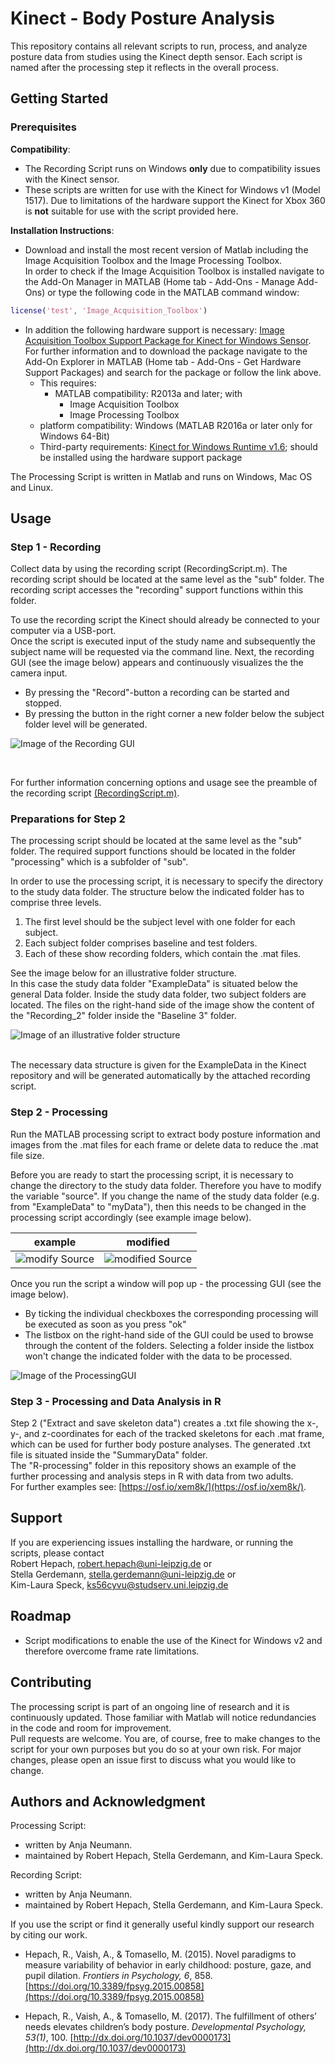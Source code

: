 # Kinect - Body Posture Analysis

This repository contains all relevant scripts to run, process, and analyze posture data from studies using the Kinect depth sensor. Each script is named after the processing step it reflects in the overall process.

## Getting Started

### Prerequisites

__Compatibility__:

- The Recording Script runs on Windows __only__ due to compatibility issues with the Kinect sensor.
- These scripts are written for use with the Kinect for Windows v1 (Model 1517). Due to limitations of the hardware support the Kinect for Xbox 360 is __not__ suitable for use with the script provided here.

__Installation Instructions__:

- Download and install the most recent version of Matlab including the Image Acquisition Toolbox and the Image Processing Toolbox. <br/>
In order to check if the Image Acquisition Toolbox is installed navigate to the Add-On Manager in MATLAB (Home tab - Add-Ons - Manage Add-Ons) or type the following code in the MATLAB command window:

```Matlab
license('test', 'Image_Acquisition_Toolbox')
```
- In addition the following hardware support is necessary: [Image Acquisition Toolbox Support Package for Kinect for Windows Sensor](https://de.mathworks.com/hardware-support/kinect-windows.html). For further information and to download the package navigate to the Add-On Explorer in MATLAB (Home tab - Add-Ons - Get Hardware Support Packages) and search for the package or follow the link above.
  - This requires:
    - MATLAB compatibility: R2013a and later; with
      - Image Acquisition Toolbox
      - Image Processing Toolbox
  - platform compatibility: Windows (MATLAB R2016a or later only for Windows 64-Bit)
  - Third-party requirements: [Kinect for Windows Runtime v1.6](https://www.microsoft.com/en-us/download/details.aspx?id=34811); should be installed using the hardware support package

The Processing Script is written in Matlab and runs on Windows, Mac OS and Linux.

## Usage

### Step 1 - Recording
Collect data by using the recording script (RecordingScript.m). The recording script should be located at the same level as the "sub" folder. The recording script accesses the "recording" support functions within this folder.

To use the recording script the Kinect should already be connected to your computer via a USB-port. <br/>
Once the script is executed input of the study name and subsequently the subject name will be requested via the command line. Next, the recording GUI (see the image below) appears and continuously visualizes the the camera input.
- By pressing the "Record"-button a recording can be started and stopped.
- By pressing the button in the right corner a new folder below the subject folder level will be generated.

![Image of the Recording GUI](ressources/RecordingGUI.PNG)

<br/>

For further information concerning options and usage see the preamble of the recording script [(RecordingScript.m)](https://github.com/rhepach/Kinect/blob/master/RecordingScript.m).

### Preparations for Step 2
The processing script should be located at the same level as the "sub" folder. The required support functions should be located in the folder "processing" which is a subfolder of "sub".


In order to use the processing script, it is necessary to specify the directory to the study data folder. The structure below the indicated folder has to comprise three levels.
1. The first level should be the subject level with one folder for each subject.
2. Each subject folder comprises baseline and test folders.
3. Each of these show recording folders, which contain the .mat files.


See the image below for an illustrative folder structure. <br/>
In this case the study data folder "ExampleData" is situated below the general Data folder. Inside the study data folder, two subject folders are located. The files on the right-hand side of the image show the content of the "Recording_2" folder inside the "Baseline 3" folder.
<br/>

![Image of an illustrative folder structure](ressources/folderStructure.PNG)

<br/>
The necessary data structure is given for the ExampleData in the Kinect repository and will be generated automatically by the attached recording script.

### Step 2 - Processing
Run the MATLAB processing script to extract body posture information and images from the .mat files for each frame or delete data to reduce the .mat file size.

Before you are ready to start the processing script, it is necessary to change the directory to the study data folder. Therefore you have to modify the variable "source". If you change the name of the study data folder (e.g. from "ExampleData" to "myData"), then this needs to be changed in the processing script accordingly (see example image below).

example                    |  modified
:-------------------------:|:-------------------------:
![modify Source](ressources/changeSource.png) | ![modified Source](ressources/changedSource.png)


Once you run the script a window will pop up - the processing GUI (see the image below).
- By ticking the individual checkboxes the corresponding processing will be executed as soon as you press "ok"
- The listbox on the right-hand side of the GUI could be used to browse through the content of the folders. Selecting a folder inside the listbox won't change the indicated folder with the data to be processed.

![Image of the ProcessingGUI](ressources/ProcessingGUI.PNG)

### Step 3 - Processing and Data Analysis in R
Step 2 ("Extract and save skeleton data") creates a .txt file showing the x-, y-, and z-coordinates for each of the tracked skeletons for each .mat frame, which can be used for further body posture analyses. The generated .txt file is situated inside the "SummaryData" folder. <br/>
The "R-processing" folder in this repository shows an example of the further processing and analysis steps in R with data from two adults. <br/>
For further examples see: [https://osf.io/xem8k/](https://osf.io/xem8k/).

## Support
If you are experiencing issues installing the hardware, or running the scripts, please contact <br/>
Robert Hepach, robert.hepach@uni-leipzig.de or <br/>
Stella Gerdemann, stella.gerdemann@uni-leipzig.de or <br/>
Kim-Laura Speck, ks56cyvu@studserv.uni.leipzig.de

## Roadmap

- Script modifications to enable the use of the Kinect for Windows v2 and therefore overcome frame rate limitations.

## Contributing

The processing script is part of an ongoing line of research and it is continuously updated. Those familiar with Matlab will notice redundancies in the code and room for improvement. <br/>
Pull requests are welcome. You are, of course, free to make changes to the script for your own purposes but you do so at your own risk.
For major changes, please open an issue first to discuss what you would like to change.

## Authors and Acknowledgment
Processing Script:
- written by Anja Neumann.
- maintained by Robert Hepach, Stella Gerdemann, and Kim-Laura Speck.

Recording Script:
- written by Anja Neumann.
- maintained by Robert Hepach, Stella Gerdemann, and Kim-Laura Speck.

If you use the script or find it generally useful kindly support our research by citing our work.

-  Hepach, R., Vaish, A., & Tomasello, M. (2015). Novel paradigms to measure variability of behavior in early childhood: posture, gaze, and pupil dilation. _Frontiers in Psychology, 6_, 858. [https://doi.org/10.3389/fpsyg.2015.00858](https://doi.org/10.3389/fpsyg.2015.00858)

- Hepach, R., Vaish, A., & Tomasello, M. (2017). The fulfillment of others’ needs elevates children’s body posture. _Developmental Psychology, 53(1)_, 100. [http://dx.doi.org/10.1037/dev0000173](http://dx.doi.org/10.1037/dev0000173)
